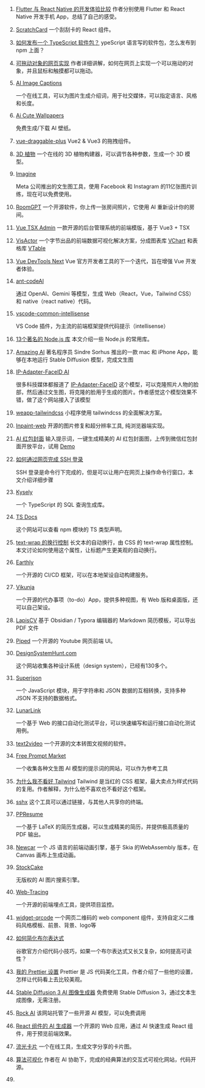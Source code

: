 1. [Flutter 与 React Native 的开发体验比较](https://stackoverflow.blog/2022/10/31/comparing-frameworks-for-cross-platform-apps-flutter-vs-react-native/)
   作者分别使用 Flutter 和 React Native 开发手机 App，总结了自己的感受。

2. [ScratchCard](https://github.com/1587315093/scratch-card)
   一个刮刮卡的 React 组件。

3. [如何发布一个 TypeScript 软件包？](https://blog.liblab.com/typescript-npm-packages-done-right/)
   ypeScript 语言写的软件包，怎么发布到 npm 上面？

4. [可拖动对象的网页实现](https://www.redblobgames.com/making-of/draggable/)
   作者详细讲解，如何在网页上实现一个可以拖动的对象，并且鼠标和触摸都可以拖动。

5. [AI Image Captions](https://felix.link/apps/captions)

   一个在线工具，可以为图片生成介绍词，用于社交媒体，可以指定语言、风格和长度。

6. [Ai Cute Wallpapers](https://aicutewallpapers.com/)

   免费生成/下载 AI 壁纸。

7. [vue-draggable-plus](https://github.com/Alfred-Skyblue/vue-draggable-plus)
   Vue2 & Vue3 的拖拽组件。

8. [3D 植物](https://plant.max-richter.dev/)
   一个在线的 3D 植物构建器，可以调节各种参数，生成一个 3D 模型。

9. [Imagine](https://imagine.meta.com/)

   Meta 公司推出的文生图工具，使用 Facebook 和 Instagram 的11亿张图片训练，现在可以免费使用。

10. [RoomGPT](https://github.com/Nutlope/roomGPT)
    一个开源软件，你上传一张房间照片，它使用 AI 重新设计你的房间。

11. [Vue TSX Admin](https://github.com/manyuemeiquqi/vue-tsx-admin)
    一款开源的后台管理系统的前端模版，基于 Vue3 + TSX

12. [VisActor](https://visactor.io/)
    一个字节出品的前端数据可视化解决方案，分成图表库 [VChart](https://visactor.io/vchart) 和表格库 [VTable](https://visactor.io/vtable)

13. [Vue DevTools Next](https://github.com/vuejs/devtools-next)
    Vue 官方开发者工具的下一个迭代，旨在增强 Vue 开发者体验。

14. [ant-codeAI](https://github.com/sparrow-js/ant-codeAI/blob/main/README-zh_CN.md)

    通过 OpenAI、Gemini 等模型，生成 Web（React，Vue，Tailwind CSS）和 native（react native）代码。

15. [vscode-common-intellisense](https://github.com/Simon-He95/vscode-common-intellisense)

    VS Code 插件，为主流的前端框架提供代码提示（intellisense）

16. [13个著名的 Node.js 库](https://blog.devgenius.io/13-heart-pounding-node-js-libraries-to-ignite-your-next-project-94ee989203b9)
    本文介绍一些 Node.js 的常用库。

17. [Amazing AI](https://apps.apple.com/us/app/amazing-ai/id1660147028)
    著名程序员 Sindre Sorhus 推出的一款 mac 和 iPhone App，能够在本地运行 Stable Diffusion 模型，完成文生图

18. [IP-Adapter-FaceID AI](https://ipadapterfaceid.com/)

    很多科技媒体都报道了 [IP-Adapter-FaceID](https://huggingface.co/h94/IP-Adapter-FaceID) 这个模型，可以克隆照片人物的脸部，然后通过文生图，将克隆的脸用于生成的图片。作者感觉这个模型效果不错，做了这个网站接入了该模型

19. [weapp-tailwindcss](https://github.com/sonofmagic/weapp-tailwindcss)
    小程序使用 tailwindcss 的全面解决方案。

20. [Inpaint-web](https://github.com/lxfater/inpaint-web)
    开源的图片修复和超分辨率工具, 纯浏览器端实现。

21. [AI 红包封面](https://github.com/all-in-aigc/aicover)
    输入提示词，一键生成精美的 AI 红包封面图，上传到微信红包封面开放平台，试用 [Demo](https://aicover.design/)

22. [如何通过网页完成 SSH 登录](https://linuxiac.com/how-to-set-up-web-based-ssh/)

    SSH 登录是命令行下完成的，但是可以让用户在网页上操作命令行窗口，本文介绍详细步骤

23. [Kysely](https://kysely.dev/)

    一个 TypeScript 的 SQL 查询生成库。

24. [TS Docs](https://tsdocs.dev/)

    这个网站可以查看 npm 模块的 TS 类型声明。

25. [text-wrap 的换行控制](https://clagnut.com/blog/2424)
    长文本的自动换行，由 CSS 的 text-wrap 属性控制。本文讨论如何使用这个属性，让标题产生更美观的自动换行。

26. [Earthly](https://earthly.dev/)

    一个开源的 CI/CD 框架，可以在本地架设自动构建服务。

27. [Vikunja](https://vikunja.io/)

    一个开源的代办事项（to-do）App，提供多种视图，有 Web 版和桌面版，还可以自己架设。

28. [LapisCV](https://github.com/BingyanStudio/LapisCV)
    基于 Obsidian / Typora 编辑器的 Markdown 简历模板，可以导出 PDF 文件

29. [Piped](https://github.com/TeamPiped/Piped)
    一个开源的 Youtube 网页前端 UI。

30. [DesignSystemHunt.com](https://www.designsystemhunt.com/)

    这个网站收集各种设计系统（design system），已经有130多个。

31. [Superjson](https://github.com/blitz-js/superjson)

    一个 JavaScript 模块，用于字符串和 JSON 数据的互相转换，支持多种 JSON 不支持的数据格式。

32. [LunarLink](https://github.com/tahitimoon/LunarLink)

    一个基于 Web 的接口自动化测试平台，可以快速编写和运行接口自动化测试用例。

33. [text2video](https://github.com/bravekingzhang/text2video)
    一个开源的文本转图文视频的软件。

34. [Free Prompt Market](https://artiversehub.ai/prompt-marketplace)

    一个收集各种文生图 AI 模型的提示词的网站，可以作为参考工具

35. [为什么我不看好 Tailwind](https://nuejs.org/blog/tailwind-misinformation-engine/)
    Tailwind 是当红的 CSS 框架，最大卖点为样式代码的复用。作者解释，为什么他不喜欢也不看好这个框架。

36. [sshx](https://sshx.io/)
    这个工具可以通过链接，与其他人共享你的终端。

37. [PPResume](https://ppresume.com/)

    一个基于 LaTeX 的简历生成器，可以生成精美的简历，并提供极高质量的 PDF 输出。

38. [Newcar](https://github.com/dromara/newcar)
    一个 JS 语言的前端动画引擎，基于 Skia 的WebAssembly 版本，在 Canvas 画布上生成动画。

39. [StockCake](https://stockcake.com/)

    无版权的 AI 图片搜索引擎。

40. [Web-Tracing](https://github.com/M-cheng-web/web-tracing)

    一个开源的前端埋点工具，提供项目监控。

41. [widget-qrcode](https://github.com/mumuy/widget-qrcode)
    一个网页二维码的 web component 组件，支持自定义二维码风格模板、前景、背景、logo等

42. [如何简化布尔表达式](https://testing.googleblog.com/2024/04/isbooleantoolongandcomplex.html)

    谷歌官方介绍代码小技巧，如果一个布尔表达式又长又复杂，如何提高可读性？

43. [我的 Prettier 设置](https://vale.rocks/blog/My_Code_Formatting_Guidelines)
    Prettier 是 JS 代码美化工具，作者介绍了一些他的设置，怎样让代码看上去比较美观。

44. [Stable Diffusion 3 AI 图像生成器](https://stablediffusion3.net/zh-CN)
    免费使用 Stable Diffusion 3，通过文本生成图像，无需注册。

45. [Rock AI](https://www.rockai.online/)
    该网站托管了一些开源 AI 模型，可以免费调用

46. [React 组件的 AI 生成器](https://github.com/bravekingzhang/gpt-frontend-code-gen)
    一个开源的 Web 应用，通过 AI 快速生成 React 组件，用于预览前端效果。

47. [流光卡片](https://fireflycard.shushiai.com/)
    一个在线工具，生成文字分享的卡片图。

48. [算法可视化](https://gallery.selfboot.cn/algorithms/)
    作者在 AI 协助下，完成的经典算法的交互式可视化网站，代码开源。

49. 







